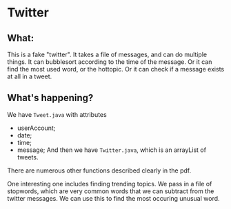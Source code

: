 # Twitter

## What:
This is a fake "twitter". It takes a file of messages, and can do multiple things. It can bubblesort according to the time of the message. 
Or it can find the most used word, or the hottopic. Or it can check if a message exists at all in a tweet.

## What's happening?
We have `Tweet.java` with attributes
- userAccount;
- date;
- time;
- message;
And then we have  `Twitter.java`, which is an arrayList of tweets. 

There are numerous other functions described clearly in the pdf.

One interesting one includes finding trending topics. We pass in a file of stopwords, which are very common words that we can subtract from the twitter messages. We can use this to find the most occuring unusual word. 


